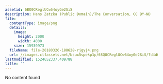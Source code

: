 ```yaml
---
assetid: 6BQ0CReglUCw64oyGe2SiS
description: Hans Zatzka (Public Domain)/The Conversation, CC BY-ND
file:
  contentType: image/png
  details:
    image:
      height: 2000
      width: 4000
    size: 15939973
  fileName: file-20180326-188628-rjgyj4.png
  url: //images.ctfassets.net/bsux5spekp1p/6BQ0CReglUCw64oyGe2SiS/7d4d0817e6c74d253a9fb77f172180fd/file-20180326-188628-rjgyj4.png
lastmodified: 1524652337.409788
title: ''
---
```

No content found